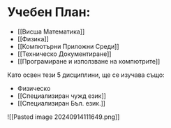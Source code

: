 # Учебен План:
-  [[Висша Математика]]
- [[Физика]]
- [[Компютърни Приложни Среди]]
- [[Техническо Документиране]]
- [[Програмиране и използване на компютрите]]

 Като освен тези 5 дисциплини, ще се изучава също:
- Физическо
- [[Специализиран чужд език]]
- [[Специализиран Бъл. език.]]

![[Pasted image 20240914111649.png]]

